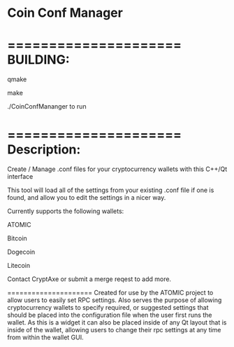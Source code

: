 Coin Conf Manager
=====================

=====================
BUILDING:
=====================
qmake

make

./CoinConfMananger to run

=====================
Description:
=====================

Create / Manage .conf files for your cryptocurrency wallets with this C++/Qt interface

This tool will load all of the settings from your existing .conf file if one is found,
and allow you to edit the settings in a nicer way.

Currently supports the following wallets:

ATOMIC

Bitcoin

Dogecoin

Litecoin

Contact CryptAxe or submit a merge reqest to add more.

=====================
Created for use by the ATOMIC project to allow users to easily set RPC settings.
Also serves the purpose of allowing cryptocurrency wallets to specify required,
or suggested settings that should be placed into the configuration file when the
user first runs the wallet. As this is a widget it can also be placed inside of
any Qt layout that is inside of the wallet, allowing users to change their rpc
settings at any time from within the wallet GUI.
